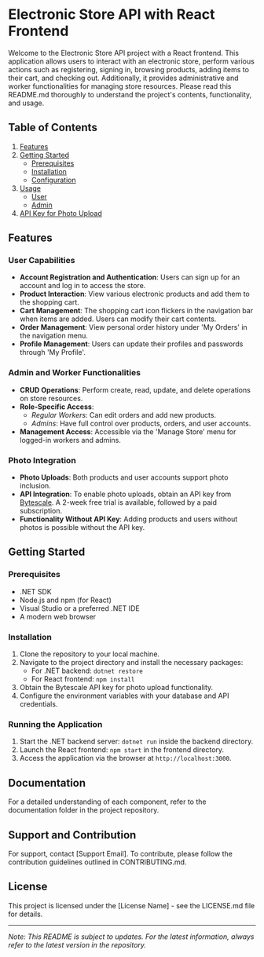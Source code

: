 # Electronic Store API with React Frontend

Welcome to the Electronic Store API project with a React frontend. This application allows users to interact with an electronic store, perform various actions such as registering, signing in, browsing products, adding items to their cart, and checking out. Additionally, it provides administrative and worker functionalities for managing store resources. Please read this README.md thoroughly to understand the project's contents, functionality, and usage.

## Table of Contents

1. [Features](#features)
2. [Getting Started](#getting-started)
   - [Prerequisites](#prerequisites)
   - [Installation](#installation)
   - [Configuration](#configuration)
3. [Usage](#usage)
   - [User](#user)
   - [Admin](#admin)
4. [API Key for Photo Upload](#api-key-for-photo-upload)

## Features

### User Capabilities
- **Account Registration and Authentication**: Users can sign up for an account and log in to access the store.
- **Product Interaction**: View various electronic products and add them to the shopping cart.
- **Cart Management**: The shopping cart icon flickers in the navigation bar when items are added. Users can modify their cart contents.
- **Order Management**: View personal order history under 'My Orders' in the navigation menu.
- **Profile Management**: Users can update their profiles and passwords through 'My Profile'.

### Admin and Worker Functionalities
- **CRUD Operations**: Perform create, read, update, and delete operations on store resources.
- **Role-Specific Access**:
  - *Regular Workers*: Can edit orders and add new products.
  - *Admins*: Have full control over products, orders, and user accounts.
- **Management Access**: Accessible via the 'Manage Store' menu for logged-in workers and admins.

### Photo Integration
- **Photo Uploads**: Both products and user accounts support photo inclusion.
- **API Integration**: To enable photo uploads, obtain an API key from [Bytescale](https://www.bytescale.com). A 2-week free trial is available, followed by a paid subscription.
- **Functionality Without API Key**: Adding products and users without photos is possible without the API key.

## Getting Started

### Prerequisites
- .NET SDK
- Node.js and npm (for React)
- Visual Studio or a preferred .NET IDE
- A modern web browser

### Installation
1. Clone the repository to your local machine.
2. Navigate to the project directory and install the necessary packages:
   - For .NET backend: `dotnet restore`
   - For React frontend: `npm install`
3. Obtain the Bytescale API key for photo upload functionality.
4. Configure the environment variables with your database and API credentials.

### Running the Application
1. Start the .NET backend server: `dotnet run` inside the backend directory.
2. Launch the React frontend: `npm start` in the frontend directory.
3. Access the application via the browser at `http://localhost:3000`.

## Documentation
For a detailed understanding of each component, refer to the documentation folder in the project repository.

## Support and Contribution
For support, contact [Support Email]. To contribute, please follow the contribution guidelines outlined in CONTRIBUTING.md.

## License
This project is licensed under the [License Name] - see the LICENSE.md file for details.

---

*Note: This README is subject to updates. For the latest information, always refer to the latest version in the repository.*
